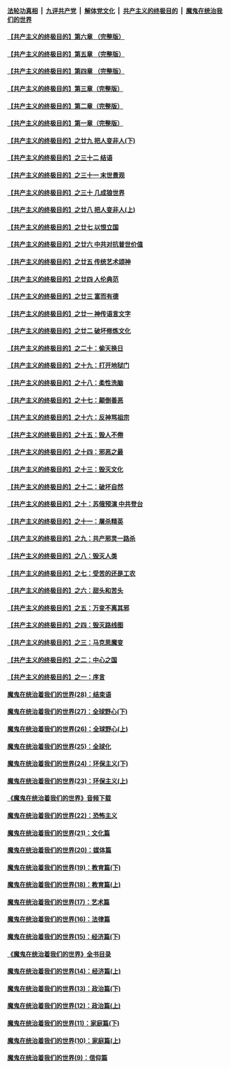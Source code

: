 ####  [法轮功真相](../../../../basic/blob/master/README.md?t=06160931) &nbsp;|&nbsp; [九评共产党](../../../../9ping.md/blob/master/README.md?t=06160931) &nbsp;|&nbsp; [解体党文化](../../../../jtdwh.md/blob/master/README.md?t=06160931)  &nbsp;|&nbsp; [共产主义的终极目的](../../../../gczydzjmd.md/blob/master/README.md?t=06160931) &nbsp;|&nbsp; [魔鬼在统治我们的世界](../../../../mgztzwmdsj.md/blob/master/README.md?t=06160931) 

#### [【共产主义的终极目的】第六章 （完整版）](../pages/nsc422/n11428913.md?t=06160931) 

#### [【共产主义的终极目的】第五章 （完整版）](../pages/nsc422/n11428912.md?t=06160931) 

#### [【共产主义的终极目的】第四章 （完整版）](../pages/nsc422/n11428907.md?t=06160931) 

#### [【共产主义的终极目的】第三章（完整版）](../pages/nsc422/n11428848.md?t=06160931) 

#### [【共产主义的终极目的】第二章（完整版）](../pages/nsc422/n11428831.md?t=06160931) 

#### [【共产主义的终极目的】第一章（完整版）](../pages/nsc422/n11417651.md?t=06160931) 

#### [【共产主义的终极目的】之廿九 把人变非人(下)](../pages/nsc422/n11344140.md?t=06160931) 

#### [【共产主义的终极目的】之三十二 结语](../pages/nsc422/n11360535.md?t=06160931) 

#### [【共产主义的终极目的】之三十一 末世景观](../pages/nsc422/n11351129.md?t=06160931) 

#### [【共产主义的终极目的】之三十 几成狼世界](../pages/nsc422/n11348280.md?t=06160931) 

#### [【共产主义的终极目的】之廿八 把人变非人(上)](../pages/nsc422/n11340492.md?t=06160931) 

#### [【共产主义的终极目的】之廿七 以恨立国](../pages/nsc422/n11336944.md?t=06160931) 

#### [【共产主义的终极目的】之廿六 中共对抗普世价值](../pages/nsc422/n11324785.md?t=06160931) 

#### [【共产主义的终极目的】之廿五 传统艺术颂神](../pages/nsc422/n11296396.md?t=06160931) 

#### [【共产主义的终极目的】之廿四 人伦典范](../pages/nsc422/n11296397.md?t=06160931) 

#### [【共产主义的终极目的】之廿三 富而有德](../pages/nsc422/n11283598.md?t=06160931) 

#### [【共产主义的终极目的】之廿一 神传语言文字](../pages/nsc422/n11263265.md?t=06160931) 

#### [【共产主义的终极目的】之廿二 破坏修炼文化](../pages/nsc422/n11245728.md?t=06160931) 

#### [【共产主义的终极目的】之二十：偷天换日](../pages/nsc422/n11238846.md?t=06160931) 

#### [【共产主义的终极目的】之十九：打开地狱门](../pages/nsc422/n11206376.md?t=06160931) 

#### [【共产主义的终极目的】之十八：柔性洗脑](../pages/nsc422/n11199994.md?t=06160931) 

#### [【共产主义的终极目的】之十七：颠倒善恶](../pages/nsc422/n11179782.md?t=06160931) 

#### [【共产主义的终极目的】之十六：反神骂祖宗](../pages/nsc422/n11166798.md?t=06160931) 

#### [【共产主义的终极目的】之十五：毁人不倦](../pages/nsc422/n11166792.md?t=06160931) 

#### [【共产主义的终极目的】之十四：邪恶之最](../pages/nsc422/n11150249.md?t=06160931) 

#### [【共产主义的终极目的】之十三：毁灭文化](../pages/nsc422/n11135227.md?t=06160931) 

#### [【共产主义的终极目的】之十二：破坏自然](../pages/nsc422/n11135214.md?t=06160931) 

#### [【共产主义的终极目的】之十：苏俄预演 中共登台](../pages/nsc422/n11118424.md?t=06160931) 

#### [【共产主义的终极目的】之十一：屠杀精英](../pages/nsc422/n11118442.md?t=06160931) 

#### [【共产主义的终极目的】之九：共产邪灵一路杀](../pages/nsc422/n11114139.md?t=06160931) 

#### [【共产主义的终极目的】之八：毁灭人类](../pages/nsc422/n11108503.md?t=06160931) 

#### [【共产主义的终极目的】之七：受苦的还是工农](../pages/nsc422/n11101809.md?t=06160931) 

#### [【共产主义的终极目的】之六：甜头和苦头](../pages/nsc422/n11096971.md?t=06160931) 

#### [【共产主义的终极目的】之五：万变不离其邪](../pages/nsc422/n11091285.md?t=06160931) 

#### [【共产主义的终极目的】之四：毁灭路线图](../pages/nsc422/n11086284.md?t=06160931) 

#### [【共产主义的终极目的】之三：马克思魔变](../pages/nsc422/n11061941.md?t=06160931) 

#### [【共产主义的终极目的】之二：中心之国](../pages/nsc422/n11047728.md?t=06160931) 

#### [【共产主义的终极目的】之一：序言](../pages/nsc422/n11086077.md?t=06160931) 

#### [魔鬼在统治着我们的世界(28)：结束语](../pages/nsc422/n10936246.md?t=06160931) 

#### [魔鬼在统治着我们的世界(27)：全球野心(下)](../pages/nsc422/n10928319.md?t=06160931) 

#### [魔鬼在统治着我们的世界(26)：全球野心(上)](../pages/nsc422/n10900318.md?t=06160931) 

#### [魔鬼在统治着我们的世界(25)：全球化](../pages/nsc422/n10788205.md?t=06160931) 

#### [魔鬼在统治着我们的世界(24)：环保主义(下)](../pages/nsc422/n10695307.md?t=06160931) 

#### [魔鬼在统治着我们的世界(23)：环保主义(上)](../pages/nsc422/n10688613.md?t=06160931) 

#### [《魔鬼在统治着我们的世界》音频下载](../pages/nsc422/n10635553.md?t=06160931) 

#### [魔鬼在统治着我们的世界(22)：恐怖主义](../pages/nsc422/n10614727.md?t=06160931) 

#### [魔鬼在统治着我们的世界(21)：文化篇](../pages/nsc422/n10597706.md?t=06160931) 

#### [魔鬼在统治着我们的世界(20)：媒体篇](../pages/nsc422/n10586579.md?t=06160931) 

#### [魔鬼在统治着我们的世界(19)：教育篇(下)](../pages/nsc422/n10564808.md?t=06160931) 

#### [魔鬼在统治着我们的世界(18)：教育篇(上)](../pages/nsc422/n10526970.md?t=06160931) 

#### [魔鬼在统治着我们的世界(17)：艺术篇](../pages/nsc422/n10499093.md?t=06160931) 

#### [魔鬼在统治着我们的世界(16)：法律篇](../pages/nsc422/n10485969.md?t=06160931) 

#### [魔鬼在统治着我们的世界(15)：经济篇(下)](../pages/nsc422/n10469975.md?t=06160931) 

#### [《魔鬼在统治着我们的世界》全书目录](../pages/nsc422/n10464261.md?t=06160931) 

#### [魔鬼在统治着我们的世界(14)：经济篇(上)](../pages/nsc422/n10457370.md?t=06160931) 

#### [魔鬼在统治着我们的世界(13)：政治篇(下)](../pages/nsc422/n10448270.md?t=06160931) 

#### [魔鬼在统治着我们的世界(12)：政治篇(上)](../pages/nsc422/n10444576.md?t=06160931) 

#### [魔鬼在统治着我们的世界(11)：家庭篇(下)](../pages/nsc422/n10440961.md?t=06160931) 

#### [魔鬼在统治着我们的世界(10)：家庭篇(上)](../pages/nsc422/n10435448.md?t=06160931) 

#### [魔鬼在统治着我们的世界(9)：信仰篇](../pages/nsc422/n10432159.md?t=06160931) 

